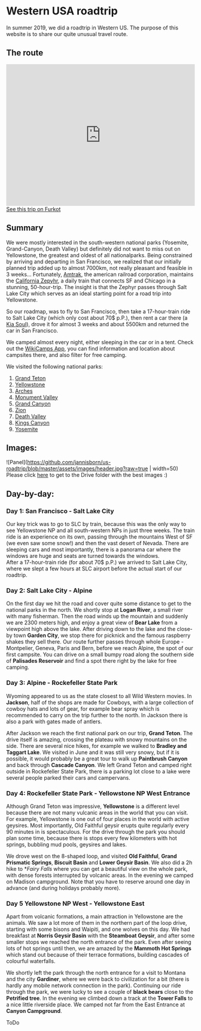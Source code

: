 # Western USA roadtrip
In summer 2019, we did a roadtrip in Western US. The purpose of this website is to share our quite unusual travel route.


## The route
<div style="left: 0; height: 0; position: relative; width: 100%; padding-bottom: 75%;"><iframe frameborder="0" style="top: 0; height: 0; position: absolute; height: 100%; width: 100%;" src="https://trips.furkot.com/widget/ts/IoD51N"></iframe></div>
<a href="https://trips.furkot.com/ts/IoD51N">See this trip on Furkot</a>

## Summary
We were mostly interested in the south-western national parks (Yosemite, Grand-Canyon, Death Valley) but definitely did not want to miss out on Yellowstone, the greatest and oldest of all nationalparks.
Being constrained by arriving and departing in San Francisco, we realized that our initially planned trip added up to almost 7000km, not really pleasant and feasible in 3 weeks...
Fortunately, [Amtrak](https://www.amtrak.com/home), the american railroad corporation, maintains the [California Zepyhr](https://en.wikipedia.org/wiki/California_Zephyr), a daily train that connects SF and Chicago in a stunning, 50-hour-trip.
The insight is that the Zephyr passes through Salt Lake City which serves as an ideal starting point for a road trip into Yellowstone. 

So our roadmap, was to fly to San Francisco, then take a 17-hour-train ride to Salt Lake City (which only cost about 70$ p.P.), then rent a car there (a [Kia Soul](https://en.wikipedia.org/wiki/Kia_Soul)), drove it for almost 3 weeks and about 5500km and returned the car in San Francisco.

We camped almost every night, either sleeping in the car or in a tent. Check out the [WikiCamps App](https://usa.wikicamps.co), you can find information and location about campsites there, and also filter for free camping.

We visited the following national parks:
1. [Grand Teton](https://en.wikipedia.org/wiki/Grand_Teton_National_Park)
2. [Yellowstone](https://en.wikipedia.org/wiki/Yellowstone_National_Park)
3. [Arches](https://en.wikipedia.org/wiki/Arches_National_Park)
4. [Monument Valley](https://en.wikipedia.org/wiki/Monument_Valley)
5. [Grand Canyon](https://en.wikipedia.org/wiki/Grand_Canyon_National_Park)
6. [Zion](https://en.wikipedia.org/wiki/Zion_National_Park)
7. [Death Valley](https://en.wikipedia.org/wiki/Death_Valley_National_Park)
8. [Kings Canyon](https://en.wikipedia.org/wiki/Kings_Canyon_National_Park)
9. [Yosemite](https://en.wikipedia.org/wiki/Yosemite_National_Park)


## Images:
![Panel](https://github.com/jannisborn/us-roadtrip/blob/master/assets/images/header.jpg?raw=true | width=50)
Please click [here](https://drive.google.com/open?id=1ZX85_qFlc1WW-ENLEAJf3IX8SaJ_KviJ) to get to the Drive folder with the best images :)

## Day-by-day:

### Day 1: San Francisco - Salt Lake City

Our key trick was to go to SLC by train, because this was the only way to see Yellowstone NP and all south-western NPs in just three weeks. The train ride is an experience on its own, passing through the mountains West of SF (we even saw some snow!) and then the vast desert of Nevada. There are sleeping cars and most importantly, there is a panorama car where the windows are huge and seats are turned towards the windows.  
After a 17-hour-train ride (for about 70$ p.P.) we arrived to Salt Lake City, where we slept a few hours at SLC airport before the actual start of our roadtrip.

### Day 2: Salt Lake City - Alpine

On the first day we hit the road and cover quite some distance to get to the national parks in the north. We shortly stop at **Logan River**, a small river with many fisherman. Then the road winds up the mountain and suddenly we are 2300 meters high, and enjoy a great view of **Bear Lake** from a viewpoint high above the lake. After driving down to the lake and the close-by town **Garden City**, we stop there for picknick and the famous raspberry shakes they sell there. Our route further passes through whole Europe - Montpelier, Geneva, Paris and Bern, before we reach Alpine, the spot of our first campsite. You can drive on a small bumpy road along the southern side of **Palisades Reservoir** and find a spot there right by the lake for free camping.  

### Day 3: Alpine - Rockefeller State Park

Wyoming appeared to us as the state closest to all Wild Western movies. In **Jackson**, half of the shops are made for Cowboys, with a large collection of cowboy hats and lots of gear, for example bear spray which is recommended to carry on the trip further to the north. In Jackson there is also a park with gates made of antlers. 

After Jackson we reach the first national park on our trip, **Grand Teton**. The drive itself is amazing, crossing the plateau with snowy mountains on the side. There are several nice hikes, for example we walked to **Bradley and Taggart Lake**. We visited in June and it was still very snowy, but if it is possible, it would probably be a great tour to walk up **Paintbrush Canyon** and back through **Cascade Canyon**. We left Grand Teton and camped right outside in Rockefeller State Park, there is a parking lot close to a lake were several people parked their cars and campervans.

### Day 4: Rockefeller State Park - Yellowstone NP West Entrance

Although Grand Teton was impressive, **Yellowstone** is a different level because there are not many vulcanic areas in the world that you can visit. For example, Yellowstone is one out of four places in the world with active geysires. Most importantly, Old Faithful geysir erupts quite regularly every 90 minutes in is spectaculous. For the drive through the park you should plan some time, because there is stops every few kilometers with hot springs, bubbling mud pools, geysires and lakes. 

We drove west on the 8-shaped loop, and visited **Old Faithful**, **Grand Prismatic Springs**, **Biscuit Basin** and **Lower Geysir Basin**. We also did a 2h hike to **Fairy Falls* where you can get a beautiful view on the whole park, with dense forests interrupted by volcanic areas. In the evening we camped on Madison campground. Note that you have to reserve around one day in advance (and during holidays probably more). 

### Day 5  Yellowstone NP West - Yellowstone East

Apart from volcanic formations, a main attraction in Yellowstone are the animals. We saw a lot more of them in the northern part of the loop drive, starting with some bisons and Waipiti, and one wolves on this day. We had breakfast at **Norris Geysir Basin** with the **Steamboat Geysir**, and after some smaller stops we reached the north entrance of the park. Even after seeing lots of hot springs until then, we are amazed by the **Mammoth Hot Springs** which stand out because of their terrace formations, building cascades of colourful waterfalls. 

We shortly left the park through the north entrance for a visit to Montana and the city **Gardiner**, where we were back to civilization for a bit (there is hardly any mobile network connection in the park). Continuing our ride through the park, we were lucky to see a couple of **black bears** close to the **Petrified tree**. In the evening we climbed down a track at the **Tower Falls** to a nice little riverside place. We camped not far from the East Entrance at **Canyon Campground**.

 

ToDo
